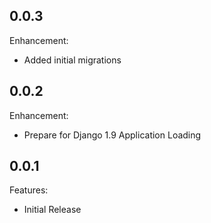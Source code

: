 ## 0.0.3

Enhancement:

  - Added initial migrations


## 0.0.2

Enhancement:

  - Prepare for Django 1.9 Application Loading


## 0.0.1

Features:

  - Initial Release

